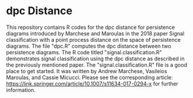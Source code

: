# dpc Distance
This repository contains R codes for the dpc distance for persistence diagrams introduced
 by Marchese and Maroulas in the 2018 paper Signal classification with a point process 
 distance on the space of persistence diagrams. The file "dpc.R" computes the dpc distance
 between two persistence diagrams. The R code titled "signal.classification.R" 
 demonstrates signal classification using the dpc distance as described in the previously
 mentioned paper. The "signal.classification.R" file is a good place to get started.
 It was written by Andrew Marchese, Vasileios Maroulas, and Cassie Micucci. Please see
  the corresponding article: https://link.springer.com/article/10.1007/s11634-017-0294-x 
  for further information.
  

 
